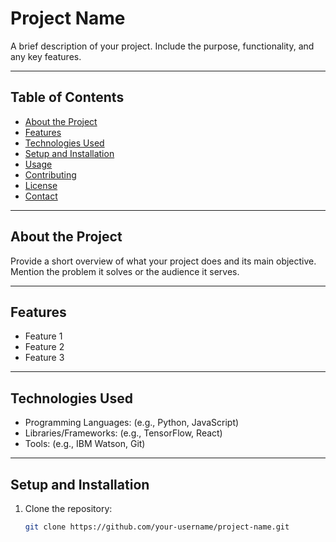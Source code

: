 # Project Name

A brief description of your project. Include the purpose, functionality, and any key features.

---

## Table of Contents

- [About the Project](#about-the-project)
- [Features](#features)
- [Technologies Used](#technologies-used)
- [Setup and Installation](#setup-and-installation)
- [Usage](#usage)
- [Contributing](#contributing)
- [License](#license)
- [Contact](#contact)

---

## About the Project

Provide a short overview of what your project does and its main objective. Mention the problem it solves or the audience it serves.

---

## Features

- Feature 1
- Feature 2
- Feature 3

---

## Technologies Used

- Programming Languages: (e.g., Python, JavaScript)
- Libraries/Frameworks: (e.g., TensorFlow, React)
- Tools: (e.g., IBM Watson, Git)

---

## Setup and Installation

1. Clone the repository:
   ```bash
   git clone https://github.com/your-username/project-name.git
